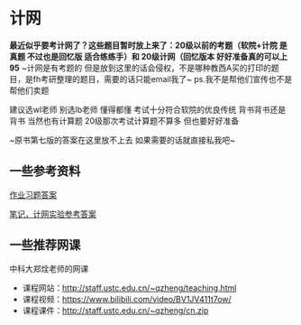 # 计网

**最近似乎要考计网了？这些题目暂时放上来了：20级以前的考题（软院+计院 是真题 不过也是回忆版 适合练练手）和 20级计网（回忆版本 好好准备真的可以上95**
~计网是有考题的 但是放到这里的话会侵权，不是哪种教西A买的打印的题目，是fh考研整理的题目，需要的话只能email我了~
ps.我不是帮他们宣传也不是帮他们卖题

建议选wl老师 别选lb老师 懂得都懂
考试十分符合软院的优良传统 背书背书还是背书
当然也有计算题 20级那次考试计算题不算多 但也要好好准备

~原书第七版的答案在这里放不上去 如果需要的话就直接私我吧~

## 一些参考资料

[作业习题答案](https://github.com/jzplp/Computer-Network-A-Top-Down-Approach-Answer)

[笔记，计网实验参考答案](https://github.com/moranzcw/Computer-Networking-A-Top-Down-Approach-NOTES)

## 一些推荐网课

中科大郑烇老师的网课

+ 课程网站：http://staff.ustc.edu.cn/~qzheng/teaching.html
+ 课程视频：https://www.bilibili.com/video/BV1JV411t7ow/
+ 课程课件：http://staff.ustc.edu.cn/~qzheng/cn.zip
